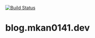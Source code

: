 [![Build Status](https://travis-ci.com/mkan0141/blog.mkan0141.dev.svg?branch=master)](https://travis-ci.com/mkan0141/blog.mkan0141.dev)

# blog.mkan0141.dev